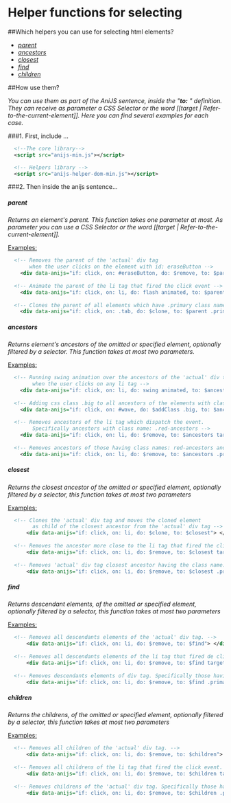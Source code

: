 Helper functions for selecting
===================================

##Which helpers you can use for selecting html elements?

* _[parent](#parent)_
* _[ancestors](#ancestors)_
* _[closest](#closest)_
* _[find](#find)_
* _[children](#children)_

##How use them?

_You can use them as part of the AniJS sentence, inside the "**to:** " definition. They can receive as parameter a CSS Selector or the word [[target | Refer-to-the-current-element]]. Here you can find several examples for each case._

###1. First, include ...

```xml
  <!--The core library-->
  <script src="anijs-min.js"></script>

  <!-- Helpers library -->
  <script src="anijs-helper-dom-min.js"></script>
```

###2. Then inside the anijs sentence...

##### parent #####

_Returns an element's parent. This function takes one parameter at most. As parameter you can use a CSS Selector or the word [[target | Refer-to-the-current-element]]._

<u>Examples:</u>


```xml
  <!-- Removes the parent of the 'actual' div tag 
       when the user clicks on the element with id: eraseButton -->
    <div data-anijs="if: click, on: #eraseButton, do: $remove, to: $parent"> </div>
    
  <!-- Animate the parent of the li tag that fired the click event -->
    <div data-anijs="if: click, on: li, do: flash animated, to: $parent target"> </div>
    
  <!-- Clones the parent of all elements which have .primary class name -->
    <div data-anijs="if: click, on: .tab, do: $clone, to: $parent .primary"> </div>
```


##### ancestors #####

_Returns element's ancestors of the omitted or specified element, optionally filtered by a selector. This function takes at most two parameters._

<u>Examples:</u>


```xml
  <!-- Running swing animation over the ancestors of the 'actual' div tag 
        when the user clicks on any li tag -->
    <div data-anijs="if: click, on: li, do: swing animated, to: $ancestors"> </div>
    
  <!-- Adding css class .big to all ancestors of the elements with class name: .red-ancestors  -->
    <div data-anijs="if: click, on: #wave, do: $addClass .big, to: $ancestors .red-ancestors"> </div>
    
  <!-- Removes ancestors of the li tag which dispatch the event. 
        Specifically ancestors with class name: .red-ancestors -->
    <div data-anijs="if: click, on: li, do: $remove, to: $ancestors target | .red-ancestors"> </div>
    
  <!-- Removes ancestors of those having class names: red-ancestors and primary  -->
    <div data-anijs="if: click, on: li, do: $remove, to: $ancestors .primary | .red-ancestors"> </div>
```


##### closest #####

_Returns the closest ancestor of the omitted or specified element, optionally filtered by a selector, this function takes at most two parameters_

<u>Examples:</u>


```xml
  <!-- Clones the 'actual' div tag and moves the cloned element 
        as child of the closest ancestor from the 'actual' div tag -->
      <div data-anijs="if: click, on: li, do: $clone, to: $closest"> </div>
      
  <!-- Removes the ancestor more close to the li tag that fired the click event -->
      <div data-anijs="if: click, on: li, do: $remove, to: $closest target"> </div>
      
  <!-- Removes 'actual' div tag closest ancestor having the class name: .primary -->
      <div data-anijs="if: click, on: li, do: $remove, to: $closest .primary"> </div>
```

##### find #####

_Returns descendant elements, of the omitted or specified element, optionally filtered by a selector, this function takes at most two parameters_

<u>Examples:</u>

```xml
  <!-- Removes all descendants elements of the 'actual' div tag. -->
      <div data-anijs="if: click, on: li, do: $remove, to: $find"> </div>
      
  <!-- Removes all descendants elements of the li tag that fired de click event. -->
      <div data-anijs="if: click, on: li, do: $remove, to: $find target"> </div>
      
  <!-- Removes descendants elements of div tag. Specifically those having class name primary -->
      <div data-anijs="if: click, on: li, do: $remove, to: $find .primary"> </div>
```

##### children #####

_Returns the childrens, of the omitted or specified element, optionally filtered by a selector, this function takes at most two parameters_

<u>Examples:</u>


```xml
  <!-- Removes all children of the 'actual' div tag. -->
      <div data-anijs="if: click, on: li, do: $remove, to: $children"> </div>
      
  <!-- Removes all childrens of the li tag that fired the click event. -->
      <div data-anijs="if: click, on: li, do: $remove, to: $children target"> </div>
      
  <!-- Removes childrens of the 'actual' div tag. Specifically those having the class name: primary -->
      <div data-anijs="if: click, on: li, do: $remove, to: $children .primary"> </div>
```

